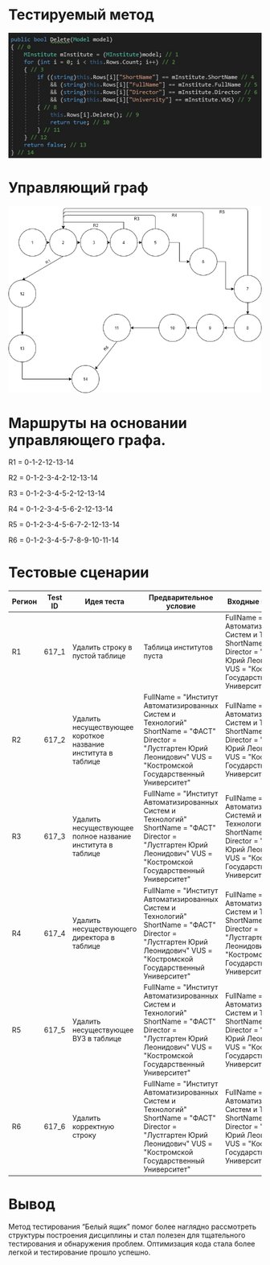 # Тестируемый метод
![alt text](CODE.PNG "Тестируемый метод")
# Управляющий граф
![alt text](GRAPH.PNG "Тестируемый метод")
# Маршруты на основании управляющего графа.

R1 = 0-1-2-12-13-14

R2 = 0-1-2-3-4-2-12-13-14

R3 = 0-1-2-3-4-5-2-12-13-14

R4 = 0-1-2-3-4-5-6-2-12-13-14

R5 = 0-1-2-3-4-5-6-7-2-12-13-14

R6 = 0-1-2-3-4-5-7-8-9-10-11-14

# Тестовые сценарии
|Регион|Test ID|Идея теста|Предварительное условие|Входные параметры|Ожидаемый результат|
| --- | --- | --- | --- | --- | --- |
|R1|617_1|Удалить строку в пустой таблице| Таблица институтов пуста | FullName = "Институт Автоматизированных Систем и Технологий" ShortName = "ФАСТ" Director = "Лустгартен Юрий Леонидович" VUS = "Костромской Государственный Университет" |false|
|R2|617_2|Удалить несуществующее короткое название института в таблице| FullName = "Институт Автоматизированных Систем и Технологий" ShortName = "ФАСТ" Director = "Лустгартен Юрий Леонидович" VUS = "Костромской Государственный Университет" | FullName = "Институт Автоматизированных Систем и Технологий" ShortName = "ФАСТЙ" Director = "Лустгартен Юрий Леонидович" VUS = "Костромской Государственный Университет" |false|
|R3|617_3|Удалить несуществующее полное название института в  таблице| FullName = "Институт Автоматизированных Систем и Технологий" ShortName = "ФАСТ" Director = "Лустгартен Юрий Леонидович" VUS = "Костромской Государственный Университет" | FullName = "Институтй Автоматизированныхй Системй и Технологийй" ShortName = "ФАСТ" Director = "Лустгартен Юрий Леонидович" VUS = "Костромской Государственный Университет" |false|
|R4|617_4|Удалить несуществующего директора в  таблице|FullName = "Институт Автоматизированных Систем и Технологий" ShortName = "ФАСТ" Director = "Лустгартен Юрий Леонидович" VUS = "Костромской Государственный Университет" | FullName = "Институт Автоматизированных Систем и Технологий" ShortName = "ФАСТ" Director = "Лустгартенй Юрийй Леонидовичй" VUS = "Костромской Государственный Университет" | false|
|R5|617_5|Удалить несуществующее ВУЗ в таблице| FullName = "Институт Автоматизированных Систем и Технологий" ShortName = "ФАСТ" Director = "Лустгартен Юрий Леонидович" VUS = "Костромской Государственный Университет" | FullName = "Институт Автоматизированных Систем и Технологий" ShortName = "ФАСТ" Director = "Лустгартен Юрий Леонидович" VUS = "Костромскойй Государственныйй Университетй" |false| 
|R6|617_6|Удалить корректную строку| FullName = "Институт Автоматизированных Систем и Технологий" ShortName = "ФАСТ" Director = "Лустгартен Юрий Леонидович" VUS = "Костромской Государственный Университет" | FullName = "Институт Автоматизированных Систем и Технологий" ShortName = "ФАСТ" Director = "Лустгартен Юрий Леонидович" VUS = "Костромской Государственный Университет" | true |
# Вывод
Метод тестирования “Белый ящик” помог более наглядно рассмотреть структуры построения дисциплины и стал полезен для тщательного тестирования и обнаружения проблем. 
Оптимизация кода стала более легкой и тестирование прошло успешно.
